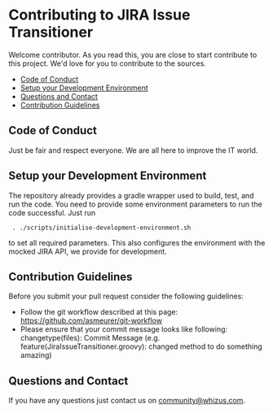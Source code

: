 # Contributing to JIRA Issue Transitioner
Welcome contributor. As you read this, you are close to start contribute to this project. We'd love for you
to contribute to the sources.

* [Code of Conduct](#coc)
* [Setup your Development Environment](#setup)
* [Questions and Contact](#qa)
* [Contribution Guidelines](#guide)

## <a name="coc"></a> Code of Conduct
Just be fair and respect everyone. We are all here to improve the IT world.

## <a name="setup"></a> Setup your Development Environment
The repository already provides a gradle wrapper used to build, test, and run the code. You need to provide some
environment parameters to run the code successful. Just run

     . ./scripts/initialise-development-environment.sh 
     
to set all required parameters. This also configures the environment with the mocked JIRA API, we provide
for development.


## <a name="guide"></a> Contribution Guidelines

Before you submit your pull request consider the following guidelines:

* Follow the git workflow described at this page: https://github.com/asmeurer/git-workflow
* Please ensure that your commit message looks like following: changetype(files): Commit Message 
(e.g. feature(JiraIssueTransitioner.groovy): changed method to do something amazing)

## <a name="qa"></a> Questions and Contact
If you have any questions just contact us on community@whizus.com.